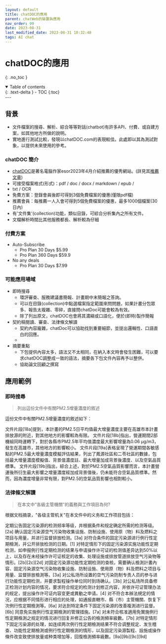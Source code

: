 ```yaml
---
layout: default
title: chatDOC的應用
parent: chatWeb的裝置與應用
nav_order: 99
date: 2023-08-31
last_modified_date: 2023-08-31 10:32:48
tags: AI chat
---
```


# chatDOC的應用
{: .no_toc }

<details open markdown="block">
  <summary>
    Table of contents
  </summary>
  {: .text-delta }
- TOC
{:toc}
</details>
---

## 背景

- 文件檔案的搜尋、解析、綜合等等對話(chatbot)有許多API、付費、或自建方案，如其他地方所做的說明。
- 實地進行測試比較，發現以chatDOC.com的表現較佳。此處即以其為測試對象，以提供未來使用的參考。

### chatDOC 簡介

- [chatDOC](https://chatdoc.com/chatdoc/#/sign-up?invite_code=7fimgzlv7f)是著名電腦作家esor2023年4月介紹推薦的優秀網站。(詳見其[推薦文章](https://www.playpcesor.com/2023/04/chatdoc-pdf-ai.html))
- 可接受檔案格式(形式)：pdf / doc / docx / markdown / epub / 
- txt / OCR
- 免費方案：登錄會員後即可得到3個免費檔案的優惠(僅限pdf檔)
- 推薦會員：每推薦一人入會可得到5個免費檔案的優惠，最多1000個檔案(30日內)
- 有'文件集'(collection)功能，類似目錄，可綜合分析集內之所有文件。
- 文檔解析時間比其他服務都長、解析較為仔細

### 付費方案

- Auto-Subscribe
  - Pro Plan 30 Days $5.99
  - Pro Plan 360 Days $59.9
- No any deals
  - Pro Plan 30 Days $7.99

### 可能應用場域

- 即時搜尋
  - 環評審查、服務建議書簡報、計畫期中末簡報之答詢。
  - 可以在目錄(collection)中點選檔案指定範圍來問問題，如果計畫分包眾多、報告太複雜、零碎，直接問chatDoc可能會較為有效。
  - 除了列出原文，chatDOC也會將其濃縮或口語化，便於(即時)製作簡報
- 契約稿閱讀、審查、法律條文解讀
  - 契約內容龐雜，chatDoc可以協助找到重要細節，並提出邏輯性、口語直白的回應。
  - 
- 摘要重點
  - 下包提供內容太多，語法又不太相同，在納入本文時會發生困難，可以要求chatDOC調整成一致的語法，摘要各下包文件內容再予以整併。
  - 協助論文回顧之撰寫

## 應用範例

### 即時搜尋

> 列出這份文件中有關PM2.5增量濃度的敘述

這份文件中有關PM2.5增量濃度的敘述如下：

文件片段[18a]提到，本計畫的PM2.5日平均值最大增量濃度主要在高雄市本計畫排放源的附近，對其他地方的影響較為有限。
文件片段[18b]指出，營運期間2部機組同時運轉下，對於各縣市PM2.5年平均值濃度最大影響增量為0.06 μg/m3，發生在高雄市，其他地方的影響較小。
文件片段[19a]表格呈現了營運期間各敏感點的PM2.5最大增量濃度模擬評估結果，列出了鳳源社區和二苓社區的數據，包括最大增量濃度模擬值、背景值濃度註、最大增量加成背景後濃度、以及空氣品質標準。
文件片段[19b]指出，綜合上述，對於PM2.5空氣品質影響而言，本計畫營運後所衍生最大影響之增量濃度經加成背景值後，仍未能符合空氣品質標準。然而，因為濃度增量非常有限，對PM2.5的空氣品質影響也相對較小。

### 法律條文解讀

> 在本文中"各級主管機關"的義務與工作項目為何?

根据文档摘录，"各级主管机关"在本文件中的义务和工作项目包括：

定期公告固定污染源的检测频率等级，并根据条件和规定确定所需的检测等级。[2a]
确认固定污染源空气污染物收集设施、防制设施、使用原（物）料及燃料之项目与用量，并进行监督排放检测。[3a]
对符合条件的固定污染源进行例行性定期檢測，并公开排放检测的日期。[1]
对特定情形下的固定污染源实施功能性定期检测，如申报例行性定期检测的结果与申请操作许可证的检测值差异达到50%以上，以及存在未经操作许可证核定的收集、处理设施或排放管道排放空气污染物等情形。[2b][2c][2d]
对固定污染源功能性定期检测的查核，需要确认檢測計畫內容、固定污染源空气污染物收集设施、防制设施、使用原（物）料及燃料之项目与用量、监督排放檢測等。[3a]
对公私场所设置的空气污染防制专责人员的参与进行功能性定期检测，并要求製程操作单位同时到场确认。[3b]
对公私场所具备修正检测计划内容的情况，要求符合规定的检测计划修正内容，并依许可证管理办法的规定，提出操作许可证内容变更或異動之申请。[4]
对不符合本辦法規定的情况，应根据不同情形进行相应的处理，如通报直轄市、縣（市）主管機關、恢复下次例行性定期檢測等。[6a]
对达到特定条件下固定污染源的改善複測进行监督。[6b]
同意免实施例行性定期檢測的管理措施。[7a]
对未符合核准適用免實施例行性定期檢測之规定的情况进行回复并修正公告的檢測頻率級數。[7b]
对特定情形下固定污染源的处理，如连续两次例行性定期檢測结果不符合调整规定、发生稽查、功能性定期檢測或例行性定期檢測的情形，以及固定污染源製程、設施或操作條件改变致使排放量或种类增加等，回復檢測頻率級數。[9a][9b][9c][9d] 
